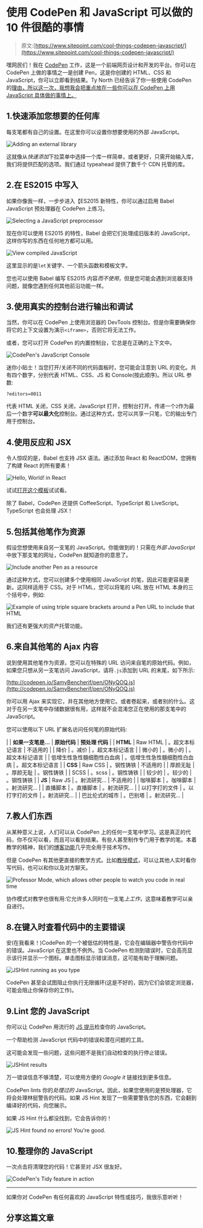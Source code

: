 # 使用 CodePen 和 JavaScript 可以做的 10 件很酷的事情

> 原文:[https://www.sitepoint.com/cool-things-codepen-javascript/](https://www.sitepoint.com/cool-things-codepen-javascript/)

嘿网民们！我在 [CodePen](http://codepen.io/) 工作，这是一个前端网页设计和开发的平台。你可以在 CodePen 上做的事情之一是创建 Pen，这是你创建的 HTML、CSS 和 JavaScript，你可以立即看到结果。Ty North 已经告诉了你一些使用 CodePen 的[理由，所以这一次，我想我会把重点放在一些你可以在 CodePen 上用 JavaScript 具体做的事情上。](https://www.sitepoint.com/9-reasons-should-using-codepen/)

## 1.快速添加您想要的任何库

每支笔都有自己的设置。在这里你可以设置你想要使用的外部 JavaScript。

![Adding an external library](../Images/2bafc1a9b812cf6ed36171866b6ce22f.png)

这就像从*快速添加*下拉菜单中选择一个库一样简单，或者更好，只需开始输入库，我们将提供匹配的选项。我们通过 typeahead 提供了数千个 CDN 托管的库。

## 2.在 ES2015 中写入

如果你像我一样，一步步进入【ES2015 新特性，你可以通过启用 Babel JavaScript 预处理器在 CodePen 上练习。

![Selecting a JavaScript preprocessor](../Images/1341ca0019946fa4d42315aa5b004abe.png)

现在你可以使用 ES2015 的特性，Babel 会把它们处理成旧版本的 JavaScript，这样你写的东西在任何地方都可以用。

![View compiled JavaScript](../Images/a78519ed9fcf97b2213d62d38f22e892.png)

这里显示的是`let`关键字、一个箭头函数和模板文字。

您也可以使用 Babel 编写 ES2015 内容*而不使用*，但是您可能会遇到浏览器支持问题，就像您遇到任何其他前沿功能一样。

## 3.使用真实的控制台进行输出和调试

当然，你可以在 CodePen 上使用浏览器的 DevTools 控制台。但是你需要确保你将它的上下文设置为演示`<iframe>`，否则它将无法工作。

或者，您可以打开 CodePen 的内置控制台，它总是在正确的上下文中。

![CodePen's JavaScript Console](../Images/55126c3bc7ae3ab52b873c40a439fab7.png)

迷你小贴士！当您打开/关闭不同的代码面板时，您可能会注意到 URL 的变化。共有四个数字，分别代表 HTML、CSS、JS 和 Console(按此顺序)。所以 URL 参数:

```
?editors=0011 
```

代表 HTML 关闭，CSS 关闭，JavaScript 打开，控制台打开。传递一个`2`作为最后一个数字**可以最大化**控制台。通过这种方式，您可以共享一只笔，它的输出专门用于控制台。

## 4.使用反应和 JSX

令人惊叹的是，Babel 也支持 JSX 语法。通过添加 React 和 ReactDOM，您拥有了构建 React 的所有要素！

![Hello, World! in React](../Images/58f25491e67253a0a128cee225572ff3.png)

试试[打开这个模板](http://codepen.io/pen?template=yOmpBV)试试看。

除了 Babel，CodePen 还提供 CoffeeScript、TypeScript 和 LiveScript。TypeScript 也会处理 JSX！

## 5.包括其他笔作为资源

假设您想使用来自另一支笔的 JavaScript。你能做到的！只需在*外部 JavaScript* 中放下那支笔的网址，CodePen 就知道你的意思了。

![Include another Pen as a resource](../Images/41514a1e0c7484f8d8bfdf902d1aabed.png)

通过这种方式，您可以创建多个使用相同 JavaScript 的笔，因此可能更容易更新。这同样适用于 CSS。对于 HTML，您可以将笔的 URL 放在 HTML 本身的三个括号中，例如:

![Example of using triple square brackets around a Pen URL to include that HTML](../Images/4247ed87420289a49978a20fff798103.png)

我们还有更强大的资产托管功能。

## 6.来自其他笔的 Ajax 内容

说到使用其他笔作为资源，您可以在特殊的 URL 访问来自笔的原始代码。例如，如果您只想从另一支笔访问 JavaScript，请将`.js`添加到 URL 的末尾，如下所示:

[http://codepen.io/SamyBencherif/pen/ONyQOQ.js](http://codepen.io/SamyBencherif/pen/ONyQOQ.js)

你可以用 Ajax 来实现它，并在其他地方使用它。或者卷起来，或者别的什么。这对于在另一支笔中存储数据很有用，这样就不会混淆您正在使用的那支笔中的 JavaScript。

您可以使用以下 URL 扩展名访问任何笔的原始代码:

|  | **如果一支笔是…** | **原始代码** | **预处理
代码** |
| **HTML** | Raw HTML | 。超文本标记语言 | 不适用的 |
| 降价 | 。减价 | 。超文本标记语言 |
| 微小的 | 。微小的 | 。超文本标记语言 |
| 低增生性急性髓细胞性白血病 | 。低增生性急性髓细胞性白血病 | 。超文本标记语言 |
| **CSS** | Raw CSS | 。钢性铸铁 | 不适用的 |
| 厚颜无耻 | 。厚颜无耻 | 。钢性铸铁 |
| SCSS | 。scss | 。钢性铸铁 |
| 较少的 | 。较少的 | 。钢性铸铁 |
| **JS** | Raw JS | 。射流研究… | 不适用的 |
| 咖啡脚本 | 。咖啡脚本 | 。射流研究… |
| 直播脚本 | 。直播脚本 | 。射流研究… |
| 以打字打的文件 | 。以打字打的文件 | 。射流研究… |
| 巴比伦式的城市 | 。巴别塔 | 。射流研究… |

## 7.教人们东西

从某种意义上说，人们可以从 CodePen 上的任何一支笔中学习。这是真正的代码，你不仅可以看，而且可以看到结果。有些人甚至制作专门用于教学的笔。本着教学的精神，我们的[博客功能](http://codepen.io/blogging)几乎完全用于技术写作。

但是 CodePen 有其他更直接的教学方式。比如[教授模式](https://blog.codepen.io/documentation/pro-features/professor-mode/)，可以让其他人实时看你写代码，也可以和你以及对方聊天。

![Professor Mode, which allows other people to watch you code in real time](../Images/1c6c95e195f44970ef74537182bc29ad.png)

协作模式对教学也很有用:它允许多人同时在一支笔*上工作*，这意味着教学可以亲自进行。

## 8.在键入时查看代码中的主要错误

安(在我看来！)CodePen 的一个被低估的特性是，它会在编辑器中警告你代码中的错误。JavaScript 在这里也不例外。当 CodePen 检测到错误时，它会高亮显示该行并显示一个图标。单击图标显示错误消息，这可能有助于理解问题。

![JSHint running as you type](../Images/d528121f911202bdebdba01632210446.png)

CodePen 甚至会试图阻止你执行无限循环(这是不好的，因为它们会锁定浏览器，可能会阻止你保存你的工作)。

## 9.Lint 您的 JavaScript

你可以让 CodePen 用流行的 [JS 提示](http://jshint.com/)检查你的 JavaScript。

一个帮助检测 JavaScript 代码中的错误和潜在问题的工具。

这可能会发现一些问题，这些问题不是我们自动检查的执行停止错误。

![JSHint results](../Images/d0c9ea01d714e27f5c936625526d2afd.png)

万一错误信息不够清楚，可以使用方便的 *Google it* 链接找到更多信息。

CodePen lints 你的*处理过的* JavaScript。因此，如果您使用的是预处理器，它将会处理林挺警告的代码。如果 JS Hint 发现了一些需要警告您的东西，它会翻到编译好的代码，向您展示。

如果 JS Hint 什么都没找到，它会告诉你的！

![JS Hint found no errors! You're good.](../Images/a363458eed51cad69d60358eb1fca848.png)

## 10.整理你的 JavaScript

一次点击将清理您的代码！它甚至对 JSX 很友好。

![CodePen's Tidy feature in action](../Images/e3bf82dc417c91d7d61885f6b9452055.png)

* * *

如果你对 CodePen 有任何喜欢的 JavaScript 特性或技巧，我很乐意听听！

## 分享这篇文章